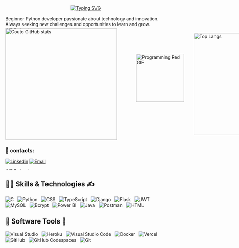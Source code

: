 <div align="center">
  <a href="https://git.io/typing-svg">
    <img src="https://readme-typing-svg.demolab.com?font=Fira+Code&pause=1000&random=false&width=435&lines=Hello%2C+my+name+is+Gabriel+Couto%F0%9F%91%8B;I'm+from+Balneário+Camboriú,+SC,+BR+🌎;I'm+18+years+old+👨‍💻;Be+Welcome👍&color=C00000" alt="Typing SVG" />
  </a>
</div>



<div style="display: inline_block"><br/>
  Beginner Python developer passionate about technology and innovation. Always seeking new challenges and opportunities to learn and grow.
<img src="https://i.gifer.com/3UXi.gif" width="1050" height="4" alt="GIF Esticado"/>
<div style="display: flex; align-items: center;">
  <img src="https://github-readme-stats.vercel.app/api?username=GabrielRicardo1&show_icons=true&theme=shadow_red" width="350" alt="Couto GitHub stats" style="margin-right: 30px;"/>

  <img src="https://media.giphy.com/media/WKSQVNPXquWeYXFv3y/giphy.gif" width="150" alt="Programming Red GIF" style="margin: 0 30px; transform: translateY(-20px);"/>

  <img src="https://github-readme-stats.vercel.app/api/top-langs/?username=GabrielRicardo1&hide_progress=true&show_icons=true&theme=shadow_red" width="320" alt="Top Langs"/>
</div>



### 📨 contacts:

[![Linkedin](https://img.shields.io/badge/LinkedIn-0077B5?style=for-the-badge&logo=linkedin&logoColor=white)](https://www.linkedin.com/in/gabriel-couto-ricardo-440847307/) [![Email](https://img.shields.io/badge/Gmail-D14836?style=for-the-badge&logo=gmail&logoColor=white)](mailto:gcoutoricardo@gmail.com)

<img src="https://i.gifer.com/3UXi.gif" width="1050" height="4" alt="GIF Esticado"/>

## 👨‍💻 Skills & Technologies ✍️ 

<img align="center" alt="C" src="https://img.shields.io/badge/C-00599C?style=for-the-badge&logo=c&logoColor=white" />&nbsp;&nbsp;
<img align="center" alt="Python" src="https://img.shields.io/badge/Python-3776AB?style=for-the-badge&logo=python&logoColor=white" />&nbsp;&nbsp;
<img align="center" alt="CSS" src="https://img.shields.io/badge/CSS3-1572B6?style=for-the-badge&logo=css3&logoColor=white" />&nbsp;&nbsp;
<img align="center" alt="TypeScript" src="https://img.shields.io/badge/TypeScript-007ACC?style=for-the-badge&logo=typescript&logoColor=white" />&nbsp;&nbsp;
<img align="center" alt="Django" src="https://img.shields.io/badge/Django-092E20?style=for-the-badge&logo=django&logoColor=white" />&nbsp;&nbsp;
<img align="center" alt="Flask" src="https://img.shields.io/badge/Flask-000000?style=for-the-badge&logo=flask&logoColor=white" />&nbsp;&nbsp;
<img align="center" alt="JWT" src="https://img.shields.io/badge/JWT-000000?style=for-the-badge&logo=json-web-tokens&logoColor=white" />&nbsp;&nbsp;
<img align="center" alt="MySQL" src="https://img.shields.io/badge/MySQL-00000F?style=for-the-badge&logo=mysql&logoColor=white" />&nbsp;&nbsp;
<img align="center" alt="Bcrypt" src="https://img.shields.io/badge/Bcrypt-FFBB00?style=for-the-badge&logo=hashed&logoColor=black" />&nbsp;&nbsp;
<img align="center" alt="Power BI" src="https://img.shields.io/badge/Power%20BI-F2C811?style=for-the-badge&logo=powerbi&logoColor=black" />&nbsp;&nbsp;
<img align="center" alt="Java" src="https://img.shields.io/badge/Java-ED8B00?style=for-the-badge&logo=openjdk&logoColor=white" />&nbsp;&nbsp;
<img align="center" alt="Postman" src="https://img.shields.io/badge/Postman-FF6C37?style=for-the-badge&logo=postman&logoColor=white" />&nbsp;&nbsp;
<img align="center" alt="HTML" src="https://img.shields.io/badge/HTML5-E34F26?style=for-the-badge&logo=html5&logoColor=white" />&nbsp;&nbsp;

## 💾 Software Tools 🤖

<img align="center" alt="Visual Studio" src="https://img.shields.io/badge/Visual%20Studio-5C2D91?style=for-the-badge&logo=visual%20studio&logoColor=white" />&nbsp;&nbsp;
<img align="center" alt="Heroku" src="https://img.shields.io/badge/Heroku-430098?style=for-the-badge&logo=heroku&logoColor=white" />&nbsp;&nbsp;
<img align="center" alt="Visual Studio Code" src="https://img.shields.io/badge/Visual%20Studio%20Code-0078D4?style=for-the-badge&logo=visual%20studio%20code&logoColor=white" />&nbsp;&nbsp;
<img align="center" alt="Docker" src="https://img.shields.io/badge/Docker-2496ED?style=for-the-badge&logo=docker&logoColor=white" />&nbsp;&nbsp;
<img align="center" alt="Vercel" src="https://img.shields.io/badge/Vercel-000000?style=for-the-badge&logo=vercel&logoColor=white" />&nbsp;&nbsp;
<img align="center" alt="GitHub" src="https://img.shields.io/badge/GitHub-181717?style=for-the-badge&logo=github&logoColor=white" />&nbsp;&nbsp;
<img align="center" alt="GitHub Codespaces" src="https://img.shields.io/badge/Codespaces-181717?style=for-the-badge&logo=github&logoColor=white" />&nbsp;&nbsp;
<img align="center" alt="Git" src="https://img.shields.io/badge/Git-F05032?style=for-the-badge&logo=git&logoColor=white" />&nbsp;&nbsp;





